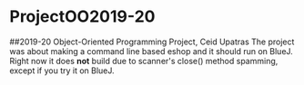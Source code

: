 # ProjectOO2019-20
##2019-20 Object-Oriented Programming Project, Ceid Upatras
The project was about making a command line based eshop and it should run on BlueJ. Right now it does **not** build due to scanner's close() method spamming, except if you try it on BlueJ.

